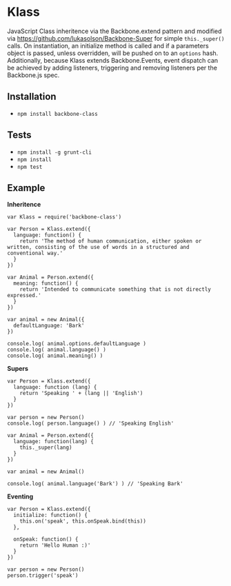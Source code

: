 Klass
=====

JavaScript Class inheritence via the Backbone.extend pattern and modified via https://github.com/lukasolson/Backbone-Super for simple `this._super()` calls.  On instantiation, an initialize method is called and if a parameters object is passed, unless overridden, will be pushed on to an `options` hash.  Additionally, because Klass extends Backbone.Events, event dispatch can be achieved by adding listeners, triggering and removing listeners per the Backbone.js spec.

Installation
------------
- `npm install backbone-class`

Tests
-----

- `npm install -g grunt-cli`
- `npm install`
- `npm test`


Example
-------

**Inheritence**

```
var Klass = require('backbone-class')

var Person = Klass.extend({
  language: function() {
    return 'The method of human communication, either spoken or written, consisting of the use of words in a structured and conventional way.'
  }
})

var Animal = Person.extend({
  meaning: function() {
    return 'Intended to communicate something that is not directly expressed.'
  }
})

var animal = new Animal({
  defaultLanguage: 'Bark'
})

console.log( animal.options.defaultLanguage )
console.log( animal.language() )
console.log( animal.meaning() )

```

**Supers**

```
var Person = Klass.extend({
  language: function (lang) {
    return 'Speaking ' + (lang || 'English')
  }
})

var person = new Person()
console.log( person.language() ) // 'Speaking English'

var Animal = Person.extend({
  language: function(lang) {
    this._super(lang)
  }
})

var animal = new Animal()

console.log( animal.language('Bark') ) // 'Speaking Bark'

```

**Eventing**

```
var Person = Klass.extend({
  initialize: function() {
    this.on('speak', this.onSpeak.bind(this))
  },

  onSpeak: function() {
    return 'Hello Human :)'
  }
})

var person = new Person()
person.trigger('speak')

```
